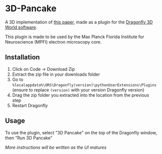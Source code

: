 # 3D-Pancake
A 3D implementation of [this paper](https://www.frontiersin.org/articles/10.3389/fnana.2013.00020/full#F2), made as a plugin for the [Dragonfly 3D World software](https://dragonfly.comet.tech/en/product-overview/dragonfly-3d-world).

This plugin is made to be used by the Max Planck Florida Institute for Neuroscience (MPFI) electron microscopy core.

## Installation

1. Click on Code -> Download Zip
2. Extract the zip file in your downloads folder
3. Go to `%localappdata%\ORS\Dragonfly(version)\pythonUserExtensions\Plugins` (ensure to replace `(version)` with your version Dragonfly version)
4. Drag the zip folder you extracted into the location from the previous step
5. Restart Dragonfly

## Usage

To use the plugin, select "3D Pancake" on the top of the Dragonfly window, then "Run 3D Pancake"

*More instructions will be written as the UI matures*
